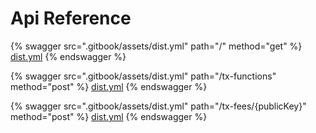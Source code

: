 # Api Reference

{% swagger src=".gitbook/assets/dist.yml" path="/" method="get" %}
[dist.yml](.gitbook/assets/dist.yml)
{% endswagger %}

{% swagger src=".gitbook/assets/dist.yml" path="/tx-functions" method="post" %}
[dist.yml](.gitbook/assets/dist.yml)
{% endswagger %}

{% swagger src=".gitbook/assets/dist.yml" path="/tx-fees/{publicKey}" method="post" %}
[dist.yml](.gitbook/assets/dist.yml)
{% endswagger %}
